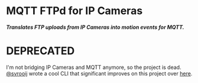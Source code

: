 # MQTT FTPd for IP Cameras
***Translates FTP uploads from IP Cameras into motion events for MQTT.***

# DEPRECATED

I'm not bridging IP Cameras and MQTT anymore, so the project is dead.  [@svrooij](https://github.com/svrooij) wrote a cool CLI that significant improves on this project over [here](https://github.com/svrooij/ipcam2mqtt/).
